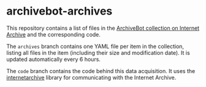 # archivebot-archives
This repository contains a list of files in the [ArchiveBot collection on Internet Archive](https://archive.org/details/archivebot) and the corresponding code.

The `archives` branch contains one YAML file per item in the collection, listing all files in the item (including their size and modification date). It is updated automatically every 6 hours.

The `code` branch contains the code behind this data acquisition. It uses the [internetarchive](https://github.com/jjjake/internetarchive) library for communicating with the Internet Archive.
